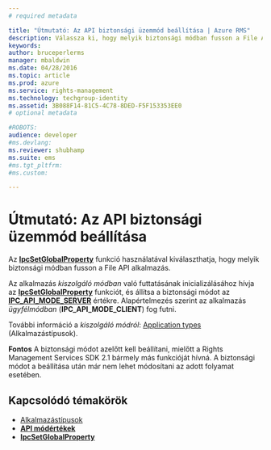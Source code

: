 ```yaml
---
# required metadata

title: "Útmutató: Az API biztonsági üzemmód beállítása | Azure RMS"
description: Válassza ki, hogy melyik biztonsági módban fusson a File API alkalmazás.
keywords:
author: bruceperlerms
manager: mbaldwin
ms.date: 04/28/2016
ms.topic: article
ms.prod: azure
ms.service: rights-management
ms.technology: techgroup-identity
ms.assetid: 3B088F14-81C5-4C78-8DED-F5F153353EE0
# optional metadata

#ROBOTS:
audience: developer
#ms.devlang:
ms.reviewer: shubhamp
ms.suite: ems
#ms.tgt_pltfrm:
#ms.custom:

---
```


# Útmutató: Az API biztonsági üzemmód beállítása

Az [**IpcSetGlobalProperty**](/rights-management/sdk/2.1/api/win/functions#msipc_ipcsetglobalproperty) funkció használatával kiválaszthatja, hogy melyik biztonsági módban fusson a File API alkalmazás.

Az alkalmazás *kiszolgáló módban* való futtatásának inicializálásához hívja az [**IpcSetGlobalProperty**](/rights-management/sdk/2.1/api/win/functions#msipc_ipcsetglobalproperty) funkciót, és állítsa a biztonsági módot az [**IPC\_API\_MODE\_SERVER**](/rights-management/sdk/2.1/api/win/api%20mode%20values#msipc_api_mode_values_IPC_API_MODE_SERVER) értékre. Alapértelmezés szerint az alkalmazás *ügyfélmódban* (**IPC\_API\_MODE\_CLIENT**) fog futni.

További információ a *kiszolgáló módról*: [Application types](application-types.md) (Alkalmazástípusok).

**Fontos**  A biztonsági módot azelőtt kell beállítani, mielőtt a Rights Management Services SDK 2.1 bármely más funkcióját hívná. A biztonsági módot a beállítása után már nem lehet módosítani az adott folyamat esetében.

## Kapcsolódó témakörök

* [Alkalmazástípusok](application-types.md)
* [**API módértékek**](/rights-management/sdk/2.1/api/win/api%20mode%20values#msipc_api_mode_values_IPC_API_MODE_SERVER)
* [**IpcSetGlobalProperty**](/rights-management/sdk/2.1/api/win/functions#msipc_ipcsetglobalproperty)
 

 


<!--HONumber=Jun16_HO2-->


